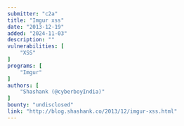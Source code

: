 ```yaml
---
submitter: "c2a"
title: "Imgur xss"
date: "2013-12-19"
added: "2024-11-03"
description: ""
vulnerabilities: [
    "XSS"
]
programs: [
    "Imgur"
]
authors: [
    "Shashank (@cyberboyIndia)"
]
bounty: "undisclosed"
link: "http://blog.shashank.co/2013/12/imgur-xss.html"
---
```




